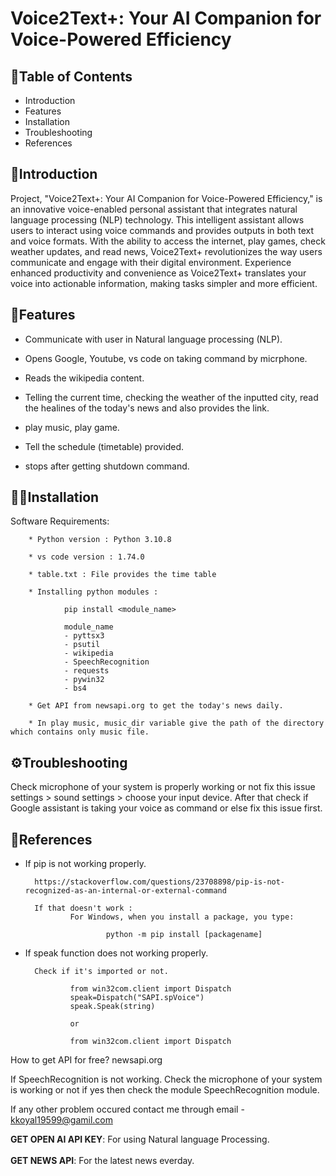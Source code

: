 # Voice2Text+: Your AI Companion for Voice-Powered Efficiency

📃Table of Contents
-------------------

* Introduction
* Features
* Installation
* Troubleshooting
* References


🤗Introduction
--------------------

Project, "Voice2Text+: Your AI Companion for Voice-Powered Efficiency," is an innovative voice-enabled personal assistant that integrates natural language processing (NLP) technology. This intelligent assistant allows users to interact using voice commands and provides outputs in both text and voice formats. With the ability to access the internet, play games, check weather updates, and read news, Voice2Text+ revolutionizes the way users communicate and engage with their digital environment. Experience enhanced productivity and convenience as Voice2Text+ translates your voice into actionable information, making tasks simpler and more efficient.


🚀Features
--------------------

- Communicate with user in Natural language processing (NLP).

- Opens Google, Youtube, vs code on taking command by micrphone.

- Reads the wikipedia content.

- Telling the current time, checking the weather of the inputted city, read the healines of the today's news and also provides the link.

- play music, play game.

- Tell the schedule (timetable) provided.

- stops after getting shutdown command.


🧑‍💻Installation
----------------------

Software Requirements:

        * Python version : Python 3.10.8

        * vs code version : 1.74.0

        * table.txt : File provides the time table

        * Installing python modules : 

                pip install <module_name>

                module_name
                - pyttsx3
                - psutil
                - wikipedia
                - SpeechRecognition
                - requests
                - pywin32
                - bs4

        * Get API from newsapi.org to get the today's news daily.

        * In play music, music_dir variable give the path of the directory which contains only music file.


⚙️Troubleshooting
-----------------------

Check microphone of your system is properly working or not fix this issue settings > sound settings > choose your input device.
After that check if Google assistant is taking your voice as command or else fix this issue first.


💁References
----------------------


* If pip is not working properly.

        https://stackoverflow.com/questions/23708898/pip-is-not-recognized-as-an-internal-or-external-command

        If that doesn't work :
                For Windows, when you install a package, you type:

                        python -m pip install [packagename]


* If speak function does not working properly.

        Check if it's imported or not.

                from win32com.client import Dispatch
                speak=Dispatch("SAPI.spVoice")
                speak.Speak(string)

                or

                from win32com.client import Dispatch

        
        



How to get API for free?
newsapi.org 



If SpeechRecognition is not working.
Check the microphone of your system is working or not if yes then check the module SpeechRecognition module.


If any other problem occured
contact me through email - kkoyal19599@gamil.com






 <b>GET OPEN AI API KEY</b>: For using Natural language Processing.<br/><br/>
 <b>GET NEWS API</b>: For the latest news everday.
 
